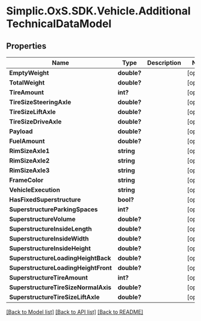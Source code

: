# Simplic.OxS.SDK.Vehicle.AdditionalTechnicalDataModel

## Properties

Name | Type | Description | Notes
------------ | ------------- | ------------- | -------------
**EmptyWeight** | **double?** |  | [optional] 
**TotalWeight** | **double?** |  | [optional] 
**TireAmount** | **int?** |  | [optional] 
**TireSizeSteeringAxle** | **double?** |  | [optional] 
**TireSizeLiftAxle** | **double?** |  | [optional] 
**TireSizeDriveAxle** | **double?** |  | [optional] 
**Payload** | **double?** |  | [optional] 
**FuelAmount** | **double?** |  | [optional] 
**RimSizeAxle1** | **string** |  | [optional] 
**RimSizeAxle2** | **string** |  | [optional] 
**RimSizeAxle3** | **string** |  | [optional] 
**FrameColor** | **string** |  | [optional] 
**VehicleExecution** | **string** |  | [optional] 
**HasFixedSuperstructure** | **bool?** |  | [optional] 
**SuperstructureParkingSpaces** | **int?** |  | [optional] 
**SuperstructureVolume** | **double?** |  | [optional] 
**SuperstructureInsideLength** | **double?** |  | [optional] 
**SuperstructureInsideWidth** | **double?** |  | [optional] 
**SuperstructureInsideHeight** | **double?** |  | [optional] 
**SuperstructureLoadingHeightBack** | **double?** |  | [optional] 
**SuperstructureLoadingHeightFront** | **double?** |  | [optional] 
**SuperstructureTireAmount** | **int?** |  | [optional] 
**SuperstructureTireSizeNormalAxis** | **double?** |  | [optional] 
**SuperstructureTireSizeLiftAxle** | **double?** |  | [optional] 

[[Back to Model list]](../README.md#documentation-for-models) [[Back to API list]](../README.md#documentation-for-api-endpoints) [[Back to README]](../README.md)

